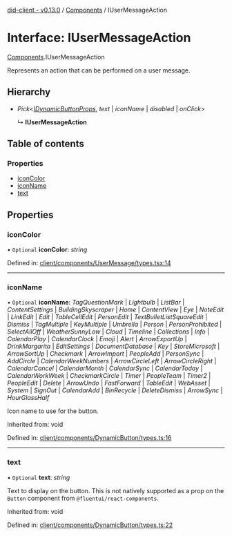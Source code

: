 [did-client - v0.13.0](../README.md) / [Components](../modules/components.md) / IUserMessageAction

# Interface: IUserMessageAction

[Components](../modules/components.md).IUserMessageAction

Represents an action that can be performed on a user message.

## Hierarchy

* *Pick*<[*IDynamicButtonProps*](components.idynamicbuttonprops.md), *text* \| *iconName* \| *disabled* \| *onClick*\>

  ↳ **IUserMessageAction**

## Table of contents

### Properties

- [iconColor](components.iusermessageaction.md#iconcolor)
- [iconName](components.iusermessageaction.md#iconname)
- [text](components.iusermessageaction.md#text)

## Properties

### iconColor

• `Optional` **iconColor**: *string*

Defined in: [client/components/UserMessage/types.tsx:14](https://github.com/Puzzlepart/did/blob/dev/client/components/UserMessage/types.tsx#L14)

___

### iconName

• `Optional` **iconName**: *TagQuestionMark* \| *Lightbulb* \| *ListBar* \| *ContentSettings* \| *BuildingSkyscraper* \| *Home* \| *ContentView* \| *Eye* \| *NoteEdit* \| *LinkEdit* \| *Edit* \| *TableCellEdit* \| *PersonEdit* \| *TextBulletListSquareEdit* \| *Dismiss* \| *TagMultiple* \| *KeyMultiple* \| *Umbrella* \| *Person* \| *PersonProhibited* \| *SelectAllOff* \| *WeatherSunnyLow* \| *Cloud* \| *Timeline* \| *Collections* \| *Info* \| *CalendarPlay* \| *CalendarClock* \| *Emoji* \| *Alert* \| *ArrowExportUp* \| *DrinkMargarita* \| *EditSettings* \| *DocumentDatabase* \| *Key* \| *StoreMicrosoft* \| *ArrowSortUp* \| *Checkmark* \| *ArrowImport* \| *PeopleAdd* \| *PersonSync* \| *AddCircle* \| *CalendarWeekNumbers* \| *ArrowCircleLeft* \| *ArrowCircleRight* \| *CalendarCancel* \| *CalendarMonth* \| *CalendarSync* \| *CalendarToday* \| *CalendarWorkWeek* \| *CheckmarkCircle* \| *Timer* \| *PeopleTeam* \| *Timer2* \| *PeopleEdit* \| *Delete* \| *ArrowUndo* \| *FastForward* \| *TableEdit* \| *WebAsset* \| *System* \| *SignOut* \| *CalendarAdd* \| *BinRecycle* \| *DeleteDismiss* \| *ArrowSync* \| *HourGlassHalf*

Icon name to use for the button.

Inherited from: void

Defined in: [client/components/DynamicButton/types.ts:16](https://github.com/Puzzlepart/did/blob/dev/client/components/DynamicButton/types.ts#L16)

___

### text

• `Optional` **text**: *string*

Text to display on the button. This is not natively supported as a prop on
the `Button` component from `@fluentui/react-components`.

Inherited from: void

Defined in: [client/components/DynamicButton/types.ts:22](https://github.com/Puzzlepart/did/blob/dev/client/components/DynamicButton/types.ts#L22)
